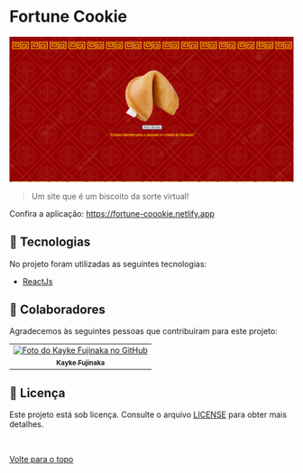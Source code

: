 # Fortune Cookie

<img src="./src/assets/img.png" alt="Um gif apresentando o projeto">

>  Um site que é um biscoito da sorte virtual!

Confira a aplicação: https://fortune-coookie.netlify.app

## :rocket: Tecnologias ##

No projeto foram utilizadas as seguintes tecnologias:

- [ReactJs](https://pt-br.reactjs.org)  

## 🤝 Colaboradores

Agradecemos às seguintes pessoas que contribuíram para este projeto:

<table>
  <tr>
    <td align="center">
      <a href="#">
        <img src="https://avatars.githubusercontent.com/u/98772000?s=400&u=80de9af672be7f75cc7a546838552cf63d5b82fe&v=4" width="160px;" alt="Foto do Kayke Fujinaka no GitHub"/><br>
        <sub>
          <b>Kayke Fujinaka</b>
        </sub>
      </a>
    </td>
  </tr>
</table>

## 📝 Licença

Este projeto está sob licença. Consulte o arquivo [LICENSE](LICENSE.md) para obter mais detalhes.

&#xa0;

<a href="#top">Volte para o topo</a>
